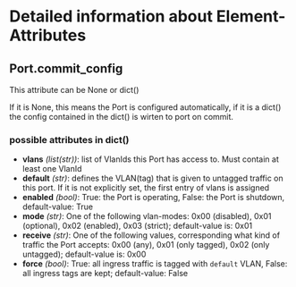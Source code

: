 # Detailed information about Element-Attributes

## Port.commit_config

This attribute can be None or dict()

If it is None, this means the Port is configured automatically, if it is a dict() the config contained in the dict() is wirten to port on commit.

### possible attributes in dict()

  * **vlans** *(list(str))*: list of VlanIds this Port has access to. Must contain at least one VlanId
  * **default** *(str)*: defines the VLAN(tag) that is given to untagged traffic on this port. If it is not explicitly set, the first entry of vlans is assigned
  * **enabled** *(bool)*: True: the Port is operating, False: the Port is shutdown, default-value: True
  * **mode** *(str)*: One of the following vlan-modes: 0x00 (disabled), 0x01 (optional), 0x02 (enabled), 0x03 (strict); default-value is: 0x01
  * **receive** *(str)*: One of the following values, corresponding what kind of traffic the Port accepts: 0x00 (any), 0x01 (only tagged), 0x02 (only untagged); default-value is: 0x00
  * **force** *(bool)*: True: all ingress traffic is tagged with `default` VLAN, False: all ingress tags are kept; default-value: False

